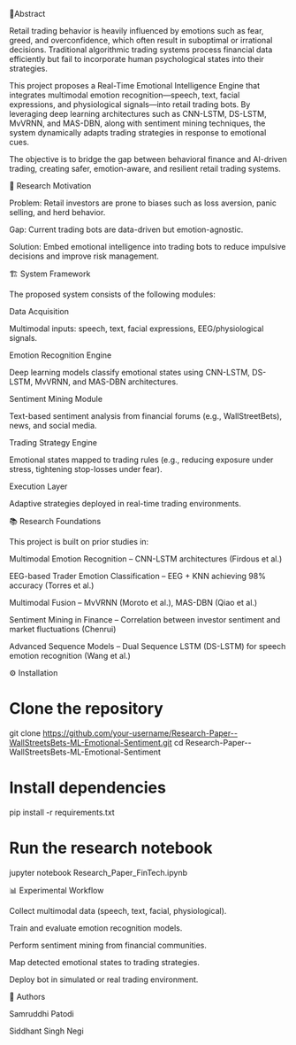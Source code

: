 📖Abstract

Retail trading behavior is heavily influenced by emotions such as fear, greed, and overconfidence, which often result in suboptimal or irrational decisions. Traditional algorithmic trading systems process financial data efficiently but fail to incorporate human psychological states into their strategies.

This project proposes a Real-Time Emotional Intelligence Engine that integrates multimodal emotion recognition—speech, text, facial expressions, and physiological signals—into retail trading bots. By leveraging deep learning architectures such as CNN-LSTM, DS-LSTM, MvVRNN, and MAS-DBN, along with sentiment mining techniques, the system dynamically adapts trading strategies in response to emotional cues.

The objective is to bridge the gap between behavioral finance and AI-driven trading, creating safer, emotion-aware, and resilient retail trading systems.

🎯 Research Motivation

Problem: Retail investors are prone to biases such as loss aversion, panic selling, and herd behavior.

Gap: Current trading bots are data-driven but emotion-agnostic.

Solution: Embed emotional intelligence into trading bots to reduce impulsive decisions and improve risk management.

🏗️ System Framework

The proposed system consists of the following modules:

Data Acquisition

Multimodal inputs: speech, text, facial expressions, EEG/physiological signals.

Emotion Recognition Engine

Deep learning models classify emotional states using CNN-LSTM, DS-LSTM, MvVRNN, and MAS-DBN architectures.

Sentiment Mining Module

Text-based sentiment analysis from financial forums (e.g., WallStreetBets), news, and social media.

Trading Strategy Engine

Emotional states mapped to trading rules (e.g., reducing exposure under stress, tightening stop-losses under fear).

Execution Layer

Adaptive strategies deployed in real-time trading environments.

📚 Research Foundations

This project is built on prior studies in:

Multimodal Emotion Recognition – CNN-LSTM architectures (Firdous et al.)

EEG-based Trader Emotion Classification – EEG + KNN achieving 98% accuracy (Torres et al.)

Multimodal Fusion – MvVRNN (Moroto et al.), MAS-DBN (Qiao et al.)

Sentiment Mining in Finance – Correlation between investor sentiment and market fluctuations (Chenrui)

Advanced Sequence Models – Dual Sequence LSTM (DS-LSTM) for speech emotion recognition (Wang et al.)

⚙️ Installation
# Clone the repository
git clone https://github.com/your-username/Research-Paper--WallStreetsBets-ML-Emotional-Sentiment.git
cd Research-Paper--WallStreetsBets-ML-Emotional-Sentiment

# Install dependencies
pip install -r requirements.txt

# Run the research notebook
jupyter notebook Research_Paper_FinTech.ipynb

📊 Experimental Workflow

Collect multimodal data (speech, text, facial, physiological).

Train and evaluate emotion recognition models.

Perform sentiment mining from financial communities.

Map detected emotional states to trading strategies.

Deploy bot in simulated or real trading environment.

👥 Authors

Samruddhi Patodi

Siddhant Singh Negi

